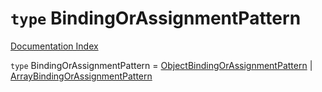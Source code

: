 # `type` BindingOrAssignmentPattern

[Documentation Index](../README.md)

`type` BindingOrAssignmentPattern = [ObjectBindingOrAssignmentPattern](../type.ObjectBindingOrAssignmentPattern/README.md) | [ArrayBindingOrAssignmentPattern](../type.ArrayBindingOrAssignmentPattern/README.md)